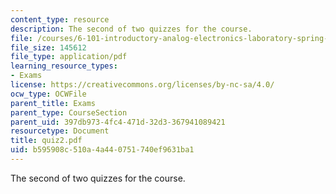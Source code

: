 ```yaml
---
content_type: resource
description: The second of two quizzes for the course.
file: /courses/6-101-introductory-analog-electronics-laboratory-spring-2007/b595908c510a4a440751740ef9631ba1_quiz2.pdf
file_size: 145612
file_type: application/pdf
learning_resource_types:
- Exams
license: https://creativecommons.org/licenses/by-nc-sa/4.0/
ocw_type: OCWFile
parent_title: Exams
parent_type: CourseSection
parent_uid: 397db973-4fc4-471d-32d3-367941089421
resourcetype: Document
title: quiz2.pdf
uid: b595908c-510a-4a44-0751-740ef9631ba1
---
```

The second of two quizzes for the course.